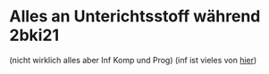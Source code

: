 # Alles an Unterichtsstoff während 2bki21
(nicht wirklich alles aber Inf Komp und Prog)
(inf ist vieles von [hier](https://github.com/Danielvici))
